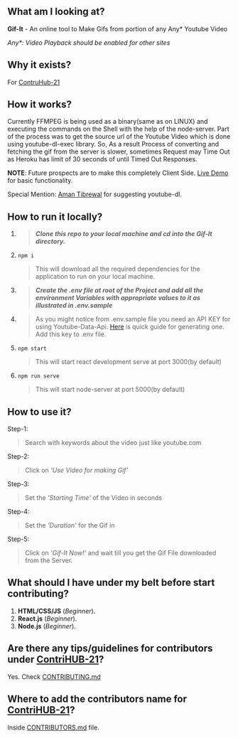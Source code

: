 ## What am I looking at?
**Gif-It** - An online tool to Make Gifs from portion of any Any* Youtube Video

*Any\*: Video Playback should be enabled for other sites*
## Why it exists?
For [ContruHub-21](http://contrihub21.herokuapp.com/)

## How it works?
Currently FFMPEG is being used as a binary(same as on LINUX) and executing the commands on the Shell with the help of the node-server. Part of the process was to get the source url of the Youtube Video which is done using youtube-dl-exec library. So, As a result
Process of converting and fetching the gif from the server is slower, sometimes Request may Time Out as Heroku has limit of 30 seconds of until Timed Out Responses.

**NOTE**: Future prospects are to make this completely Client Side. [Live Demo](https://gif-it-now.herokuapp.com) for basic functionality.

Special Mention: [Aman Tibrewal](https://github.com/amantibrewal310) for suggesting youtube-dl.

## How to run it locally?
1. > ***Clone this repo to your local machine and cd into the Gif-It directory.***
2.     npm i
   > This will download all the required dependencies for the application to run on your local machine.
3. > ***Create the .env file at root of the Project and add all the environment Variables with appropriate values to it as illustrated in .env.sample***
4. > As you might notice from .env.sample file you need an API KEY for using Youtube-Data-Api. [Here](https://www.youtube.com/watch?v=N18czV5tj5o) is quick guide for generating one. Add this key to .env file.
5.     npm start
   > This will start react development serve at port 3000(by default)
6.     npm run serve
   > This will start node-server at port 5000(by default)
   
## How to use it?
Step-1:
> Search with keywords about the video just like youtube.com
> 
Step-2:
> Click on *'Use Video for making Gif'*

Step-3:
> Set the *'Starting Time'* of the Video in seconds

Step-4:
> Set the *'Duration'* for the Gif in 

Step-5:
> Click on *'Gif-It Now!'* and wait till you get the Gif File downloaded from the Server.


## What should I have under my belt before start contributing?
1. **HTML/CSS/JS** (*Beginner*).
2. **React.js** (*Beginner*).
3. **Node.js** (*Beginner*).

## Are there any tips/guidelines for contributors under [ContriHUB-21](http://contrihub21.herokuapp.com/)?
Yes. Check [CONTRIBUTING.md](CONTRIBUTING.md)

## Where to add the contributors name for [ContriHUB-21](http://contrihub21.herokuapp.com/)?
Inside [CONTRIBUTORS.md](CONTRIBUTORS.md) file.
